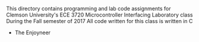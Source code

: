 This directory contains programming and lab code assignments for
Clemson University's ECE 3720 Microcontroller Interfacing Laboratory class
During the Fall semester of 2017
All code written for this class is written in C

- The Enjoyneer
